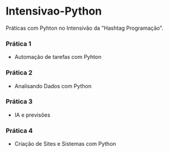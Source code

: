 # Intensivao-Python
Práticas com Pyhton no Intensivão da "Hashtag Programação".

### Prática 1
* Automação de tarefas com Pyhton

### Prática 2
* Analisando Dados com Python

### Prática 3
* IA e previsões

### Prática 4
* Criação de Sites e Sistemas com Python
